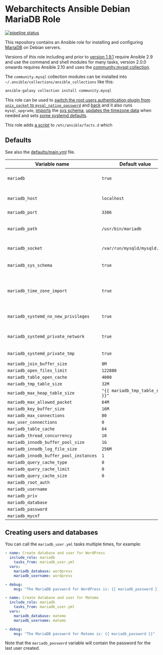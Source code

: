 # Webarchitects Ansible Debian MariaDB Role 

[![pipeline status](https://git.coop/webarch/mariadb/badges/master/pipeline.svg)](https://git.coop/webarch/mariadb/-/commits/master)

This repository contains an Ansible role for installing and configuring [MariaDB](https://mariadb.org/) on Debian servers.

Versions of this role including and prior to [version 1.9.1](https://git.coop/webarch/mariadb/-/tree/1.9.1) require Ansible 2.9 and use the command and shell modules for many tasks, version 2.0.0 onwards requires Ansible 2.10 and uses the [community.mysql collection](https://docs.ansible.com/ansible/latest/collections/community/mysql/). 

The `community.mysql` collection modules can be installed into `~/.ansible/collections/ansible_collections` like this:

```bash
ansible-galaxy collection install community.mysql
```

This role can be used to [switch the root users authentication plugin from `unix_socket` to `mysql_native_password`](tasks/mariadb_root_password.yml) and [back](tasks/info_socket.yml) and it also runs `mysql_upgrade`, [imports](tasks/sys.yml) the [sys schema](https://github.com/webarch-coop/mariadb-sys), [updates the timezone data](tasks/tz.yml) when needed and sets [some systemd defaults](templates/mariadb.conf.j2).

This role adds [a script](templates/mariadb_root.fact.j2) to `/etc/ansible/facts.d` which 

## Defaults

See also the [defaults/main.yml](defaults/main.yml) file.

| Variable name                          | Default value                                      | Comment                                                                                                                       |
|----------------------------------------|----------------------------------------------------|-------------------------------------------------------------------------------------------------------------------------------|
| `mariadb`                              | `true`                                             | Set `mariadb` to false to prevent any tasks in this role being run                                                            |
| `mariadb_host`                         | `localhost`                                        | Note that this roles hasn't been tested with hosts other than `localhost`                                                     |
| `mariadb_port`                         | `3306`                                             | The default MariaDB port                                                                                                      |
| `mariadb_path`                         | `/usr/bin/mariadb`                                 | The existance of the `mariadb_path` is used as a test for generating the `local_facts`                                        |
| `mariadb_socket`                       | `/var/run/mysqld/mysqld.sock`                      | The path to the MariaDB scoket                                                                                                |
| `mariadb_sys_schema`                   | `true`                                             | If `mariadb_sys_schema` is true then the sys schema is imported from [this repo](https://github.com/webarch-coop/mariadb-sys) |
| `mariadb_time_zone_import`             | `true`                                             | If `mariadb_time_zone_import` is true then the  time zone tables when they have been updated                                  |
| `mariadb_systemd_no_new_privileges`    | `true`                                             | Set systemd `NoNewPrivileges` to true for MariaDB                                                                             |
| `mariadb_systemd_private_network`      | `true`                                             | Set systemd `PrivateNetwork` to true for MariaDB                                                                              |
| `mariadb_systemd_private_tmp`          | `true`                                             | Set systemd `PrivateTmp` to true for MariaDB                                                                                  |
| `mariadb_join_buffer_size`             | `8M`                                               |                                                                                                                               |
| `mariadb_open_files_limit`             | `122880`                                           |                                                                                                                               |
| `mariadb_table_open_cache`             | `4000`                                             |                                                                                                                               |
| `mariadb_tmp_table_size`               | `32M`                                              |                                                                                                                               |
| `mariadb_max_heap_table_size`          | `"{{ mariadb_tmp_table_size }}"`                   |                                                                                                                               |
| `mariadb_max_allowed_packet`           | `64M`                                              |                                                                                                                               |
| `mariadb_key_buffer_size`              | `16M`                                              |                                                                                                                               |
| `mariadb_max_connections`              | `80`                                               |                                                                                                                               |
| `max_user_connections`                 | `0`                                                |                                                                                                                               |
| `mariadb_table_cache`                  | `64`                                               |                                                                                                                               |
| `mariadb_thread_concurrency`           | `10`                                               |                                                                                                                               |
| `mariadb_innodb_buffer_pool_size`      | `1G`                                               |                                                                                                                               |
| `mariadb_innodb_log_file_size`         | `256M`                                             |                                                                                                                               |
| `mariadb_innodb_buffer_pool_instances` | `1`                                                |                                                                                                                               |
| `mariadb_query_cache_type`             | `0`                                                |                                                                                                                               |
| `mariadb_query_cache_limit`            | `0`                                                |                                                                                                                               |
| `mariadb_query_cache_size`             | `0`                                                |                                                                                                                               |
| `mariadb_root_auth`                    |                                                    |                                                                                                                               |
| `mariadb_username`                     |                                                    |                                                                                                                               |
| `mariadb_priv`                         |                                                    |                                                                                                                               |
| `mariadb_database`                     |                                                    |                                                                                                                               |
| `mariadb_password`                     |                                                    |                                                                                                                               |
| `mariadb_mycnf`                        |                                                    |                                                                                                                               |

## Creating users and databases

You can call the `mariadb_user.yml` tasks multiple times, for example:

```yml
- name: Create database and user for WordPress
  include_role: mariadb
    tasks_from: mariadb_user.yml
  vars: 
    mariadb_database: wordpress
    mariadb_username: wordpress

- debug:
    msg: "The MariaDB password for WordPress is: {{ mariadb_password }}"

- name: Create database and user for Matomo
  include_role: mariadb
    tasks_from: mariadb_user.yml
  vars:
    mariadb_database: matomo
    mariadb_username: matomo

- debug:
    msg: "The MariaDB password for Matomo is: {{ mariadb_password }}"
```

Note that the `mariadb_password` variable will contain the password for the last user created.

